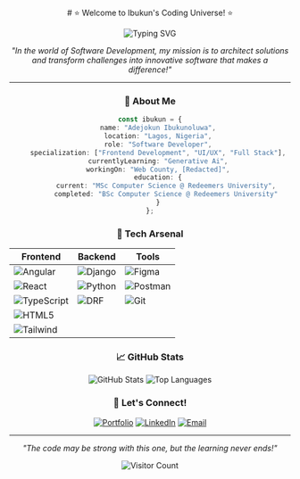 <div align="center">
# ⭐ Welcome to Ibukun's Coding Universe! ⭐

<div align="center">
  
![Typing SVG](https://readme-typing-svg.demolab.com?font=Fira+Code&pause=1000&color=6AD3F7&center=true&vCenter=true&width=435&lines=Frontend+Developer;Angular+Specialist;Python+%2B+Django+Developer;Learning+Never+Stops!)

*"In the world of Software Development, my mission is to architect solutions and transform challenges into innovative software that makes a difference!"*

</div>

---

### 💫 About Me
```typescript
const ibukun = {
    name: "Adejokun Ibukunoluwa",
    location: "Lagos, Nigeria",
    role: "Software Developer",
    specialization: ["Frontend Development", "UI/UX", "Full Stack"],
    currentlyLearning: "Generative Ai",
    workingOn: "Web County, [Redacted]",
    education: {
        current: "MSc Computer Science @ Redeemers University",
        completed: "BSc Computer Science @ Redeemers University"
    }
};
```

### 🔮 Tech Arsenal

<div align="center">

| Frontend | Backend | Tools |
|----------|---------|-------|
| ![Angular](https://img.shields.io/badge/Angular-DD0031?style=for-the-badge&logo=angular&logoColor=white) | ![Django](https://img.shields.io/badge/Django-092E20?style=for-the-badge&logo=django&logoColor=white) | ![Figma](https://img.shields.io/badge/Figma-F24E1E?style=for-the-badge&logo=figma&logoColor=white) |
| ![React](https://img.shields.io/badge/React-20232A?style=for-the-badge&logo=react&logoColor=61DAFB) | ![Python](https://img.shields.io/badge/Python-3776AB?style=for-the-badge&logo=python&logoColor=white) | ![Postman](https://img.shields.io/badge/Postman-FF6C37?style=for-the-badge&logo=postman&logoColor=white) |
| ![TypeScript](https://img.shields.io/badge/TypeScript-007ACC?style=for-the-badge&logo=typescript&logoColor=white) | ![DRF](https://img.shields.io/badge/DRF-092E20?style=for-the-badge&logo=django&logoColor=white) | ![Git](https://img.shields.io/badge/Git-F05032?style=for-the-badge&logo=git&logoColor=white) |
| ![HTML5](https://img.shields.io/badge/HTML5-E34F26?style=for-the-badge&logo=html5&logoColor=white) | | |
| ![Tailwind](https://img.shields.io/badge/Tailwind_CSS-38B2AC?style=for-the-badge&logo=tailwind-css&logoColor=white) | | |

</div>

### 📈 GitHub Stats

<div align="center">
  
![GitHub Stats](https://github-readme-stats.vercel.app/api?username=IAdejokun&show_icons=true&theme=tokyonight)
![Top Languages](https://github-readme-stats.vercel.app/api/top-langs/?username=IAdejokun&layout=compact&theme=tokyonight)

</div>

### 🤝 Let's Connect!

<div align="center">
  
[![Portfolio](https://img.shields.io/badge/Portfolio-000000?style=for-the-badge&logo=About.me&logoColor=white)](https://adejokunsporfolio.framer.website/)
[![LinkedIn](https://img.shields.io/badge/LinkedIn-0077B5?style=for-the-badge&logo=linkedin&logoColor=white)](https://www.linkedin.com/in/adejokun-ibukunoluwa)
[![Email](https://img.shields.io/badge/Email-D14836?style=for-the-badge&logo=gmail&logoColor=white)](mailto:adejokunibk@gmail.com)

</div>

---

<div align="center">
  
*"The code may be strong with this one, but the learning never ends!"*

![Visitor Count](https://profile-counter.glitch.me/IAdejokun/count.svg)
